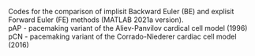 
Codes for the comparison of implisit Backward Euler (BE) and explisit Forward Euler (FE) methods (MATLAB 2021a version).<br>
pAP - pacemaking variant of the Aliev-Panvilov cardical cell model (1996)<br>
pCN - pacemaking variant of the Corrado-Niederer cardiac cell model (2016)<br>
